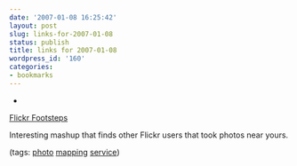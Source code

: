```yaml
---
date: '2007-01-08 16:25:42'
layout: post
slug: links-for-2007-01-08
status: publish
title: links for 2007-01-08
wordpress_id: '160'
categories:
- bookmarks
---
```



	
  * 
		

[Flickr Footsteps](http://sumeet.info/philip/footsteppr/?url=http%3A%2F%2Fflickr.com%2Fphotos%2Feob%2F&sets=)


		

Interesting mashup that finds other Flickr users that took photos near yours.


		

(tags: [photo](http://del.icio.us/eob/photo) [mapping](http://del.icio.us/eob/mapping) [service](http://del.icio.us/eob/service))


	



